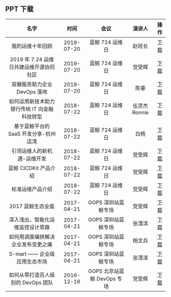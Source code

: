## PPT 下载

| 名字 | 时间| 会议 | 演讲人 | 操作 |
|:-----:| :-----: | :-----:| :-----: | :-----:|
| 我的运维十年回顾 | 2019-07-20| 蓝鲸 724 运维日 | 赵班长 | [下载](http://bktencent-1252002024.file.myqcloud.com/1-我的运维十年回顾v2-赵班长.pdf) |
| 2019 年 7.24 运维日共建运维开源协同社区 | 2019-07-20| 蓝鲸 724 运维日 | 党受辉 | [下载](http://bktencent-1252002024.file.myqcloud.com/2-2019年7.24运维日共建运维开源协同社区-党受辉.pdf) |
| 容器服务助力企业 DevOps 落地 | 2019-07-20| 蓝鲸 724 运维日 | 陈睿 | [下载](http://bktencent-1252002024.file.myqcloud.com/4-容器服务助力企业DevOps落地-陈睿.pdf) |
| 如何运用新技术助力银行传统 IT 向金融科技转型 | 2018-07-22| 蓝鲸 724 运维日 | 伍灵杰 Ronnie | [下载](http://bktencent-1252002024.file.myqcloud.com/如何运用新技术助力银行传统IT向金融科技转型-Ronnie.pdf) |
| 基于蓝鲸平台的 SaaS 开发分享-杭州店湾 | 2018-07-22| 蓝鲸 724 运维日 | 白杨 | [下载](http://bktencent-1252002024.file.myqcloud.com/基于蓝鲸平台的SaaS开发分享-杭州店湾@白杨.ppt) |
| 引领运维人的新机遇-运维开发 | 2018-07-22| 蓝鲸 724 运维日 | 党受辉 | [下载](http://bktencent-1252002024.file.myqcloud.com/引领运维人的新机遇-运维开发2018731.pdf) |
| 蓝鲸 CICDKit 产品介绍 | 2018-07-22| 蓝鲸 724 运维日 | 党受辉 | [下载](http://bktencent-1252002024.file.myqcloud.com/蓝鲸CICDKit产品介绍.pdf) |
| 标准运维产品介绍 | 2018-07-22| 蓝鲸 724 运维日 | 党受辉 | [下载](http://bktencent-1252002024.file.myqcloud.com/标准运维产品介绍.pdf) |
| 2017 蓝鲸生态全面 | 2017-04-21| GOPS 深圳站蓝鲸专场 | 党受辉 | [下载](http://bktencent-1252002024.file.myqcloud.com/1-党受辉-2017的蓝鲸生态全貌.pdf) |
| 深入浅出，智能化运维监控设计思路 | 2017-04-21| GOPS 深圳站蓝鲸专场 | 张清滨 | [下载](http://bktencent-1252002024.file.myqcloud.com/2-张清滨-深入浅出，智能化运维监控设计思路.pdf) |
| 如何用调度编排解决企业发布变更之痛 | 2017-04-21| GOPS 深圳站蓝鲸专场 | 杨文兵 | [下载](http://bktencent-1252002024.file.myqcloud.com/3-杨文兵-如何用调度编排解决企业发布变更之痛.pdf) |
| S-mart —— 企业级应用生态市场 | 2017-04-21 | GOPS 深圳站蓝鲸专场 | 张清滨 | [下载](http://bktencent-1252002024.file.myqcloud.com/4-张清滨-S-mart企业级应用生态市场.pdf) |
| 如何从零打造百人级别的 DevOps 团队 | 2016-12-16| GOPS 北京站蓝鲸 DevOps 专场 | 党受辉 | [下载](http://bktencent-1252002024.file.myqcloud.com/2016GOPS北京站-蓝鲸DevOps专场【PDF】.pdf) |
